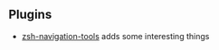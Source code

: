 
## Plugins
- [zsh-navigation-tools](https://github.com/ohmyzsh/ohmyzsh/tree/master/plugins/zsh-navigation-tools) adds some interesting things